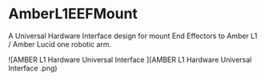 # AmberL1EEFMount

A Universal Hardware Interface design for mount End Effectors to Amber L1 / Amber Lucid one robotic arm.

![AMBER L1 Hardware Universal Interface ](AMBER L1 Hardware Universal Interface .png)

